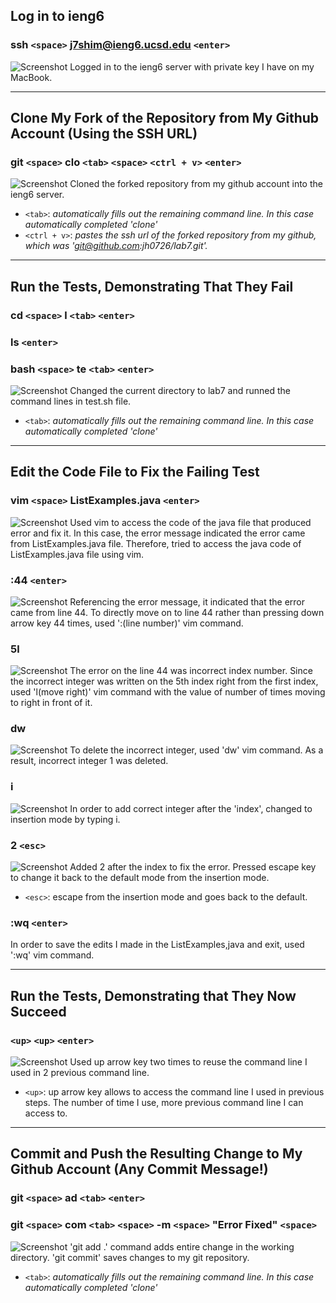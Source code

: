 ## Log in to ieng6
### **ssh `<space>` j7shim@ieng6.ucsd.edu `<enter>`**
![Screenshot](ieng6LogIn.png)
Logged in to the ieng6 server with private key I have on my MacBook. 

***

## Clone My Fork of the Repository from My Github Account (Using the SSH URL)
### **git `<space>` clo `<tab>` `<space>` `<ctrl + v>` `<enter>`**
![Screenshot](cloningFork.png)
Cloned the forked repository from my github account into the ieng6 server. 
* `<tab>`: *automatically fills out the remaining command line. In this case automatically completed 'clone'*
* `<ctrl + v>`: *pastes the ssh url of the forked repository from my github, which was 'git@github.com:jh0726/lab7.git'.*

***

## Run the Tests, Demonstrating That They Fail
### **cd `<space>` l `<tab>` `<enter>`**
### **ls `<enter>`**
### **bash `<space>` te `<tab>` `<enter>`**
![Screenshot](lab4FailedTest.png)
Changed the current directory to lab7 and runned the command lines in test.sh file. 
* `<tab>`: *automatically fills out the remaining command line. In this case automatically completed 'clone'*

***

## Edit the Code File to Fix the Failing Test 
### **vim `<space>` ListExamples.java `<enter>`**
![Screenshot](vim.png)
Used vim to access the code of the java file that produced error and fix it. In this case, the error message indicated the error came from ListExamples.java file. Therefore, tried to access the java code of ListExamples.java file using vim. 

### **:44 `<enter>`**
![Screenshot](line44.png)
Referencing the error message, it indicated that the error came from line 44. To directly move on to line 44 rather than pressing down arrow key 44 times, used ':(line number)' vim command. 

### **5l**
![Screenshot](Right5Times.png)
The error on the line 44 was incorrect index number. Since the incorrect integer was written on the 5th index right from the first index, used 'l(move right)' vim command with the value of number of times moving to right in front of it. 

### **dw**
![Screenshot](delete.png)
To delete the incorrect integer, used 'dw' vim command. As a result, incorrect integer 1 was deleted.

### **i**
![Screenshot](insertMode.png)
In order to add correct integer after the 'index', changed to insertion mode by typing i. 

### **2 `<esc>`**
![Screenshot](fixAndEscape.png)
Added 2 after the index to fix the error. Pressed escape key to change it back to the default mode from the insertion mode. 
* `<esc>`: escape from the insertion mode and goes back to the default. 

### **:wq `<enter>`**
In order to save the edits I made in the ListExamples,java and exit, used ':wq' vim command. 

***

## Run the Tests, Demonstrating that They Now Succeed
### `<up>` `<up>` `<enter>`
![Screenshot](lab4SuccessTest.png)
Used up arrow key two times to reuse the command line I used in 2 previous command line. 
* `<up>`: up arrow key allows to access the command line I used in previous steps. The number of time I use, more previous command line I can access to. 

*** 

## Commit and Push the Resulting Change to My Github Account (Any Commit Message!)
### git `<space>` ad `<tab>` `<enter>`
### git `<space>` com `<tab>` `<space>` -m `<space>` "Error Fixed" `<space>`
![Screenshot](gitPushCommit.png)
'git add .' command adds entire change in the working directory. 'git commit' saves changes to my git repository. 
* `<tab>`: *automatically fills out the remaining command line. In this case automatically completed 'clone'*
